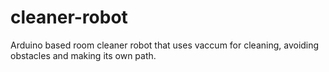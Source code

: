 # cleaner-robot
Arduino based room cleaner robot that uses vaccum for cleaning, avoiding obstacles and making its own path. 
